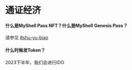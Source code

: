 # 通证经济

#### 什么是MyShell Pass NFT？什么是MyShell Genesis Pass？

请参见  [#shu-yu-biao](../chan-pin-shou-ce/hui-yuan-xi-tong-yu-ji-qi-ren-quan-yi-tbd.md#shu-yu-biao "mention")

#### 什么时候发Token？

2023下半年，我们会进行IDO


